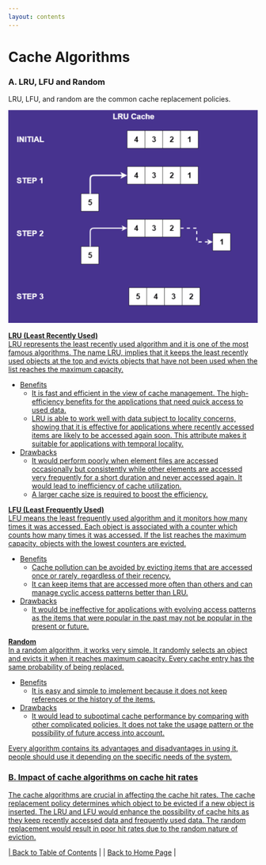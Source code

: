 ```yaml
---
layout: contents
---
```


# Cache Algorithms

### A. LRU, LFU and Random

LRU, LFU, and random are the common cache replacement policies. 

<a href="https://dev.to/satrobit/cache-replacement-algorithms-how-to-efficiently-manage-the-cache-storage-2ne1"><img src="./media/P2.png" alt="Image" width="{{ site.image_sizes.small }}" height="{{ site.image_sizes.small }}">


**LRU (Least Recently Used)** <br/>
LRU represents the least recently used algorithm and it is one of the most famous algorithms. The name LRU, implies that it keeps the least recently used objects at the top and evicts objects that have not been used when the list reaches the maximum capacity.
- Benefits
  - It is fast and efficient in the view of cache management. The high-efficiency benefits for the applications that need quick access to used data.
  - LRU is able to work well with data subject to locality concerns, showing that it is effective for applications where recently accessed items are likely to be accessed again soon. This attribute makes it suitable for applications with temporal locality.
- Drawbacks
  - It would perform poorly when element files are accessed occasionally but consistently while other elements are accessed very frequently for a short duration and never accessed again. It would lead to inefficiency of cache utilization.
  - A larger cache size is required to boost the efficiency.


**LFU (Least Frequently Used)** <br/>
LFU means the least frequently used algorithm and it monitors how many times it was accessed. Each object is associated with a counter which counts how many times it was accessed. If the list reaches the maximum capacity, objects with the lowest counters are evicted.
- Benefits
  - Cache pollution can be avoided by evicting items that are accessed once or rarely, regardless of their recency.
  - It can keep items that are accessed more often than others and can manage cyclic access patterns better than LRU.
- Drawbacks
  - It would be ineffective for applications with evolving access patterns as the items that were popular in the past may not be popular in the present or future.
    
**Random** <br/>
In a random algorithm, it works very simple. It randomly selects an object and evicts it when it reaches maximum capacity. Every cache entry has the same probability of being replaced.
- Benefits
  - It is easy and simple to implement because it does not keep references or the history of the items.
- Drawbacks
  - It would lead to suboptimal cache performance by comparing with other complicated policies. It does not take the usage pattern or the possibility of future access into account.
 
Every algorithm contains its advantages and disadvantages in using it, people should use it depending on the specific needs of the system.

### B. Impact of cache algorithms on cache hit rates
The cache algorithms are crucial in affecting the cache hit rates. The cache replacement policy determines which object to be evicted if a new object is inserted. The LRU and LFU would enhance the possibility of cache hits as they keep recently accessed data and frequently used data. The random replacement would result in poor hit rates due to the random nature of eviction.



| [Back to Table of Contents](../table_of_contents.md) |
| [Back to Home Page](../index.md) |
